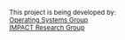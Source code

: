<sub>This project is being developed by:</sub><br>
<sub><a href='http://www.gso.ac.upc.edu'>Operating Systems Group</a></sub><br>
<sub><a href='http://impact.crhc.illinois.edu'>IMPACT Research Group</a></sub>